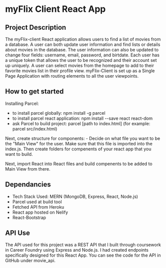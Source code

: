 # myFlix Client React App

## Project Description
  The myFlix-client React application allows users to find a list of movies from a database. A user can both update user information and find lists or details about movies in the database. The user information can also be updated to change four fields: username, email, password, and birtdate. Each user has a unique token that allows the user to be recognized and their account set up uniquely. A user can select movies from the homepage to add to their favorite movies list in their profile view. myFlix-Client is set up as a Single Page Application with routing elements to all the user viewpoints. 

## How to get started
  Installing Parcel:
   - to install parcel globally: npm install -g parcel
   - to install parcel react application: npm install --save react react-dom
   - ask Parcel to build project: parcel [path to index.html] (for example: parcel src/index.html)
  
  Next, create structure for components: 
    - Decide on what file you want to be the "Main View" for the user. Make sure that this file is imported into the index.js. Then create folders for compenents of your react app that you want to build. 
  
  Next, import React into React files and build compenents to be added to Main View from there. 


## Dependancies
  - Tech Stack Used: MERN (MongoDB, Express, React, Node.js)
  - Parcel used at build tool
  - Fetched API from Heroku
  - React app hosted on Nelify
  - React-Bootstrap

## API Use
  The API used for this project was a REST API that I built through coursework in Career Foundry using Express and Node.js. I had created endpoints specifically designed for this React App. You can see the code for the API in GitHub under movie_api. 
